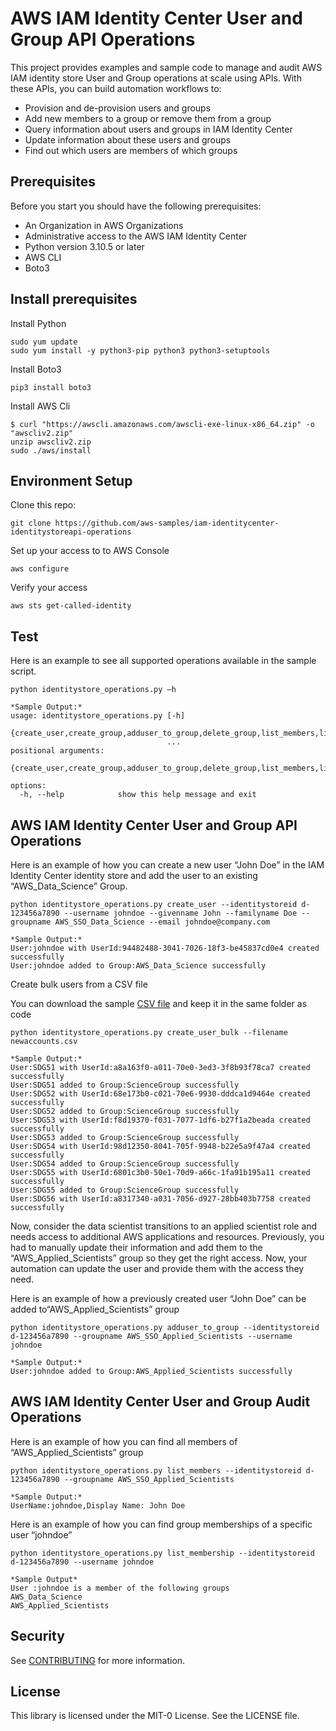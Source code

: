 # AWS IAM Identity Center User and Group API Operations

This project provides examples and sample code to manage and audit AWS IAM identity store User and Group operations at scale using APIs. With these APIs, you can build automation workflows to:
* Provision and de-provision users and groups 
* Add new members to a group or remove them from a group
* Query information about users and groups in IAM Identity Center
* Update information about these users and groups
* Find out which users are members of which groups

## Prerequisites

Before you start you should have the following prerequisites:
  * An Organization in AWS Organizations
  * Administrative access to the AWS IAM Identity Center
  * Python version 3.10.5 or later
  * AWS CLI
  * Boto3


## Install prerequisites

Install Python 
```
sudo yum update
sudo yum install -y python3-pip python3 python3-setuptools
```
Install Boto3
```
pip3 install boto3
```
Install AWS Cli
```
$ curl "https://awscli.amazonaws.com/awscli-exe-linux-x86_64.zip" -o "awscliv2.zip"
unzip awscliv2.zip
sudo ./aws/install
```


## Environment Setup

Clone this repo:

```
git clone https://github.com/aws-samples/iam-identitycenter-identitystoreapi-operations
```
Set up your access to to AWS Console
```
aws configure
```
Verify your access
```
aws sts get-called-identity
```

## Test

Here is an example to see all supported operations available in the sample script.

```
python identitystore_operations.py —h

*Sample Output:*
usage: identitystore_operations.py [-h]
                                   {create_user,create_group,adduser_to_group,delete_group,list_members,list_membership}
                                   ...
positional arguments:
  {create_user,create_group,adduser_to_group,delete_group,list_members,list_membership}

options:
  -h, --help            show this help message and exit

```

## AWS IAM Identity Center User and Group API Operations

Here is an example of how you can create a new user “John Doe” in the IAM Identity Center identity store and add the user to an existing “AWS_Data_Science” Group.

```
python identitystore_operations.py create_user --identitystoreid d-123456a7890 --username johndoe --givenname John --familyname Doe --groupname AWS_SSO_Data_Science --email johndoe@company.com

*Sample Output:*
User:johndoe with UserId:94482488-3041-7026-18f3-be45837cd0e4 created successfully
User:johndoe added to Group:AWS_Data_Science successfully
```

Create bulk users from a CSV file

You can download the sample [CSV file](/newaccounts.csv) and keep it in the same folder as code
```
python identitystore_operations.py create_user_bulk --filename newaccounts.csv

*Sample Output:*
User:SDG51 with UserId:a8a163f0-a011-70e0-3ed3-3f8b93f78ca7 created successfully
User:SDG51 added to Group:ScienceGroup successfully
User:SDG52 with UserId:68e173b0-c021-70e6-9930-dddca1d9464e created successfully
User:SDG52 added to Group:ScienceGroup successfully
User:SDG53 with UserId:f8d19370-f031-7077-1df6-b27f1a2beada created successfully
User:SDG53 added to Group:ScienceGroup successfully
User:SDG54 with UserId:98d12350-8041-705f-9948-b22e5a9f47a4 created successfully
User:SDG54 added to Group:ScienceGroup successfully
User:SDG55 with UserId:6801c3b0-50e1-70d9-a66c-1fa91b195a11 created successfully
User:SDG55 added to Group:ScienceGroup successfully
User:SDG56 with UserId:a8317340-a031-7056-d927-28bb403b7758 created successfully
```


Now, consider the data scientist transitions to an applied scientist role and needs access to additional AWS applications and resources. Previously, you had to manually update their information and add them to the “AWS_Applied_Scientists” group so they get the right access. Now, your automation can update the user and provide them with the access they need. 
 
Here is an example of how a previously created user “John Doe” can be added to“AWS_Applied_Scientists” group

```
python identitystore_operations.py adduser_to_group --identitystoreid d-123456a7890 --groupname AWS_SSO_Applied_Scientists --username johndoe

*Sample Output:*
User:johndoe added to Group:AWS_Applied_Scientists successfully
```

## AWS IAM Identity Center User and Group Audit Operations

Here is an example of how you can find all members of “AWS_Applied_Scientists” group

```
python identitystore_operations.py list_members --identitystoreid d-123456a7890 --groupname AWS_SSO_Applied_Scientists 

*Sample Output:*
UserName:johndoe,Display Name: John Doe 
```

Here is an example of how you can find group memberships of a specific user “johndoe”

```
python identitystore_operations.py list_membership --identitystoreid d-123456a7890 --username johndoe

*Sample Output*
User :johndoe is a member of the following groups
AWS_Data_Science
AWS_Applied_Scientists
```

## Security

See [CONTRIBUTING](CONTRIBUTING.md#security-issue-notifications) for more information.

## License

This library is licensed under the MIT-0 License. See the LICENSE file.

